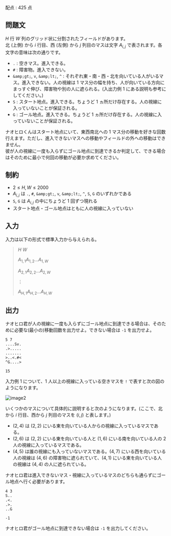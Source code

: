 配点 : $425$ 点

## 問題文

$H$ 行 $W$ 列のグリッド状に分割されたフィールドがあります。<br>
北 (上側) から $i$ 行目、西 (左側) から $j$ 列目のマスは文字 $A_{i, j}$ で表されます。各文字の意味は次の通りです。

- `.` : 空きマス。進入できる。
- `#` : 障害物。進入できない。
- `&amp;gt;`, `v`, `&amp;lt;`, `^` : それぞれ東・南・西・北を向いている人がいるマス。進入できない。人の視線は $1$ マス分の幅を持ち、人が向いている方向にまっすぐ伸び、障害物や別の人に遮られる。(入出力例 $1$ にある説明も参考にしてください。)
- `S` : スタート地点。進入できる。ちょうど $1$ ヵ所だけ存在する。人の視線に入っていないことが保証される。
- `G` : ゴール地点。進入できる。ちょうど $1$ ヵ所だけ存在する。人の視線に入っていないことが保証される。

ナオヒロくんはスタート地点にいて、東西南北への $1$ マス分の移動を好きな回数行えます。ただし、進入できないマスへの移動やフィールドの外への移動はできません。<br>
彼が人の視線に一度も入らずにゴール地点に到達できるか判定して、できる場合はそのために最小で何回の移動が必要か求めてください。

## 制約

- $2 \leq H, W \leq 2000$
- $A_{i,j}$ は `.`, `#`, `&amp;gt;`, `v`, `&amp;lt;`, `^`, `S`, `G` のいずれかである
- `S`, `G` は $A_{i, j}$ の中にちょうど $1$ 回ずつ現れる
- スタート地点・ゴール地点はともに人の視線に入っていない

## 入力

入力は以下の形式で標準入力から与えられる。

> $H$ $W$
> 
> $A_{1,1}A_{1,2}\dots A_{1,W}$
> 
> $A_{2,1}A_{2,2}\dots A_{2,W}$
> 
> $\vdots$
> 
> $A_{H,1}A_{H,2}\dots A_{H,W}$

## 出力

ナオヒロ君が人の視線に一度も入らずにゴール地点に到達できる場合は、そのために必要な(最小の)移動回数を出力せよ。できない場合は `-1` を出力せよ。

```input1
5 7
....Sv.
.>.....
.......
>..<.#<
^G....>
```

```output1
15
```

入力例 $1$ について、$1$ 人以上の視線に入っている空きマスを `!` で表すと次の図のようになります。

![image2](https://img.atcoder.jp/abc317/8a40fc4c621cfef326cc25a1f69c0300.jpg)

いくつかのマスについて具体的に説明すると次のようになります。(ここで、北から $i$ 行目、西から $j$ 列目のマスを $(i, j)$ と表します。)

- $(2, 4)$ は $(2, 2)$ にいる東を向いている人からの視線に入っているマスである。
- $(2, 6)$ は $(2, 2)$ にいる東を向いている人と $(1, 6)$ にいる南を向いている人の $2$ 人の視線に入っているマスである。
- $(4, 5)$ は誰の視線にも入っていないマスである。$(4, 7)$ にいる西を向いている人の視線は $(4, 6)$ の障害物に遮られていて、$(4, 1)$ にいる東を向いている人の視線は $(4, 4)$ の人に遮られている。

ナオヒロ君は進入できないマス・視線に入っているマスのどちらも通らずにゴール地点へ行く必要があります。

```input2
4 3
S..
.<.
.>.
..G
```

```output2
-1
```

ナオヒロ君がゴール地点に到達できない場合は `-1` を出力してください。